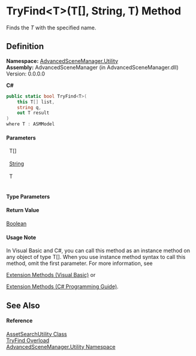 # TryFind&lt;T&gt;(T[], String, T) Method


Finds the *T* with the specified name.



## Definition
**Namespace:** <a href="N_AdvancedSceneManager_Utility.md">AdvancedSceneManager.Utility</a>  
**Assembly:** AdvancedSceneManager (in AdvancedSceneManager.dll) Version: 0.0.0.0

**C#**
``` C#
public static bool TryFind<T>(
	this T[] list,
	string q,
	out T result
)
where T : ASMModel

```



#### Parameters
<dl><dt>  T[]</dt><dd> </dd><dt>  <a href="https://learn.microsoft.com/dotnet/api/system.string" target="_blank" rel="noopener noreferrer">String</a></dt><dd> </dd><dt>  T</dt><dd> </dd></dl>

#### Type Parameters
<dl><dt /><dd /></dl>

#### Return Value
<a href="https://learn.microsoft.com/dotnet/api/system.boolean" target="_blank" rel="noopener noreferrer">Boolean</a>

#### Usage Note
In Visual Basic and C#, you can call this method as an instance method on any object of type T[]. When you use instance method syntax to call this method, omit the first parameter. For more information, see <a href="https://docs.microsoft.com/dotnet/visual-basic/programming-guide/language-features/procedures/extension-methods" target="_blank" rel="noopener noreferrer">

Extension Methods (Visual Basic)</a> or <a href="https://docs.microsoft.com/dotnet/csharp/programming-guide/classes-and-structs/extension-methods" target="_blank" rel="noopener noreferrer">

Extension Methods (C# Programming Guide)</a>.

## See Also


#### Reference
<a href="T_AdvancedSceneManager_Utility_AssetSearchUtility.md">AssetSearchUtility Class</a>  
<a href="Overload_AdvancedSceneManager_Utility_AssetSearchUtility_TryFind.md">TryFind Overload</a>  
<a href="N_AdvancedSceneManager_Utility.md">AdvancedSceneManager.Utility Namespace</a>  
